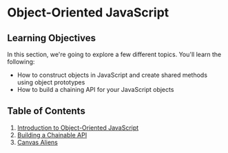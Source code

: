 # Object-Oriented JavaScript

## Learning Objectives

In this section, we're going to explore a few different topics. You'll learn the following:

* How to construct objects in JavaScript and create shared methods using object prototypes
* How to build a chaining API for your JavaScript objects

## Table of Contents

1. [Introduction to Object-Oriented JavaScript](./01-introduction-to-object-oriented-javascript.md)
2. [Building a Chainable API](./02-building-a-chainable-api.md)
3. [Canvas Aliens](./03-canvas-aliens.md)
